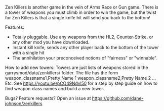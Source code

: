 Zen Killers is another game in the vein of Arms Race or Gun game. There is a tower of weapons you must climb in order to win the game, but the twist for Zen Killers is that a single knife hit will send you back to the bottom!

Features:
- Totally pluggable. Use any weapons from the HL2, Counter-Strike, or any other mod you have downloaded.
- Instant kill knife, sends any other player back to the bottom of the tower with a single hit
- The annihilation your preconceived notions of "fairness" or "winnable".

How to add new towers:
Towers are just lists of weapons stored in the garrysmod/data/zenkillers/ folder. The file has the form
weapon_classname1,Pretty Name 1
weapon_classname2,Pretty Name 2
...
Etc. See https://youtu.be/pCO49NdvI50 for a step by step guide on how to find weapon class names and build a new tower.

Bugs? Feature requests? Open an issue at https://github.com/dane-johnson/zenkillers

